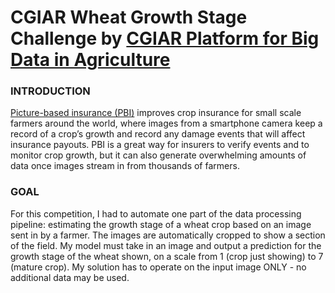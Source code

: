 # CGIAR Wheat Growth Stage Challenge by [CGIAR Platform for Big Data in Agriculture](https://bigdata.cgiar.org/)

### INTRODUCTION

[Picture-based insurance (PBI)](https://www.ifpri.org/project/PBInsurance) improves crop insurance for small scale farmers around the world, where images from a smartphone camera keep a record of a crop’s growth and record any damage events that will affect insurance payouts. PBI is a great way for insurers to verify events and to monitor crop growth, but it can also generate overwhelming amounts of data once images stream in from thousands of farmers.

### GOAL

For this competition, I had to automate one part of the data processing pipeline: estimating the growth stage of a wheat crop based on an image sent in by a farmer. The images are automatically cropped to show a section of the field. My model must take in an image and output a prediction for the growth stage of the wheat shown, on a scale from 1 (crop just showing) to 7 (mature crop). My solution has to operate on the input image ONLY - no additional data may be used.
